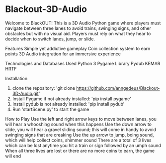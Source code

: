 # Blackout-3D-Audio
Welcome to BlackOUT! 
This is a 3D Audio Python game where players must navigate between three lanes to avoid trains, swinging signs, and other obstacles but with no visual aid. 
Players must rely on what they hear to decide when to switch lanes, jump, or slide. 

Features
Simple yet addictive gameplay
Coin collection system to earn points
3D Audio integration for an immersive experience

Technologies and Databases Used
Python 3
Pygame Library
Pydub
KEMAR HRTF

Installation
1. clone the repository: 'git clone https://github.com/anngedeus/Blackout-3D-Audio.git'
2. Install Pygame if not already installed: 'pip install pygame'
3. Install pydub is not already installed: 'pip install pydub'
4. Run 'startScene.py' to start the game

How to Play
Use the left and right arrow keys to move between lanes, you will hear a whooshing sound when this happens
Use the down arrow to slide, you will hear a gravel sliding sound; this will come in handy to avoid swinging signs that are creaking
Use the up arrow to jump, boing sound, which will help collect coins, shimmer sound
There are a total of 3 lives which can be lost anytime you hit a train or sign followed by an umph sound
When all three lives are lost or there are no more coins to earn, the game will end